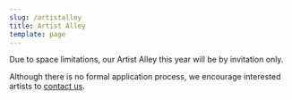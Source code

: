 ```yaml
---
slug: /artistalley
title: Artist Alley
template: page
---
```


Due to space limitations, our Artist Alley this year will be by invitation only.

Although there is no formal application process, we encourage interested artists to [contact us](/contact).